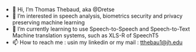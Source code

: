 - 👋 Hi, I’m Thomas Thebaud, aka @Dretse
- 👀 I’m interested in speech analysis, biometrics security and privacy preserving machine learning
- 🌱 I’m currently learning to use Speech-to-Speech and Speech-to-Text Machine translation systems, such as XLS-R of SpeechT5
- 📫 How to reach me : usin my linkedin or my mail : tthebau1@jh.edu
